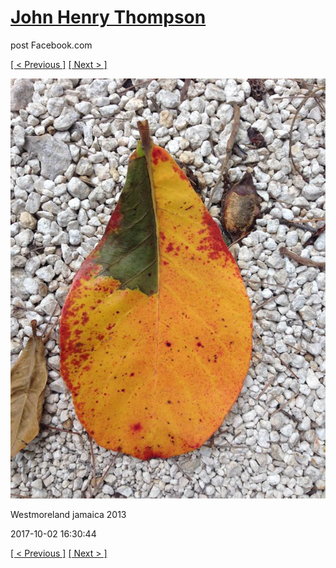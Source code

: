 # [John Henry Thompson](../README.md)
post Facebook.com

[[ < Previous ]](2017-10-03-2.md) [[ Next > ]](2017-10-01-1.md)

[![](../media/2017-10-02/Timeline-Photos-Westmoreland-jamaica-2013.jpg)](../README.md)

Westmoreland jamaica 2013

2017-10-02 16:30:44

[[ < Previous ]](2017-10-03-2.md) [[ Next > ]](2017-10-01-1.md)